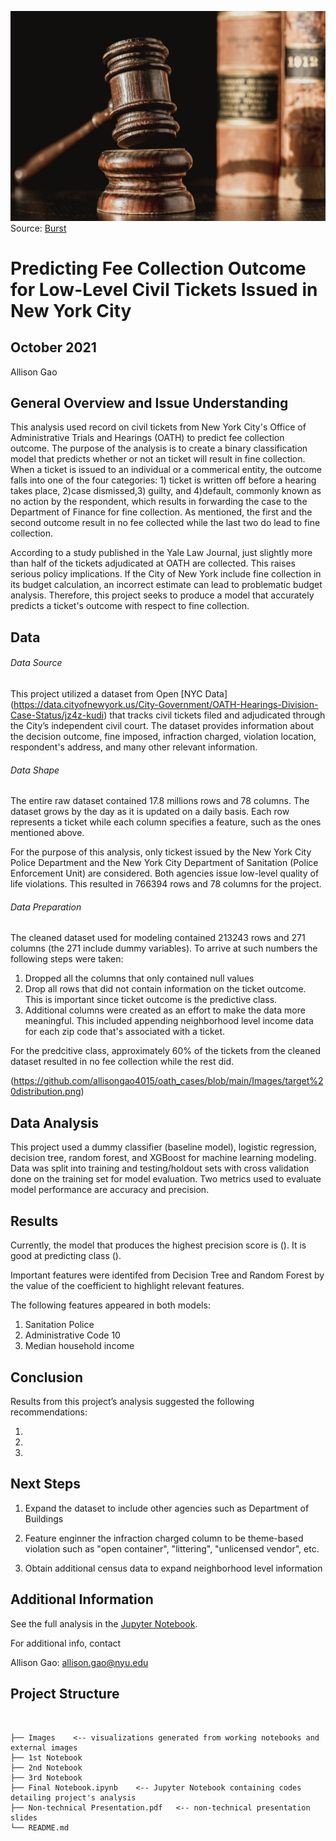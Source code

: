 ![Header Image](https://github.com/allisongao4015/oath_cases/blob/main/Images/judge-gavel-and-law-books.jpg)
Source: [Burst](https://burst.shopify.com/photos/judge-gavel-and-law-books?q=court)

# Predicting Fee Collection Outcome for Low-Level Civil Tickets Issued in New York City

## October 2021

Allison Gao

## General Overview and Issue Understanding
This analysis used record on civil tickets from New York City's Office of Administrative Trials and Hearings (OATH) to predict fee collection outcome. The purpose of the analysis is to create a binary classification model that predicts whether or not an ticket will result in fine collection. When a ticket is issued to an individual or a commerical entity, the outcome falls into one of the four categories: 1) ticket is written off before a hearing takes place, 2)case dismissed,3) guilty, and 4)default, commonly known as no action by the respondent, which results in forwarding the case to the Department of Finance for fine collection. As mentioned, the first and the second outcome result in no fee collected while the last two do lead to fine collection. 

According to a study published in the Yale Law Journal, just slightly more than half of the tickets adjudicated at OATH are collected. This raises serious policy implications. If the City of New York include fine collection in its budget calculation, an incorrect estimate can lead to problematic budget analysis. Therefore, this project seeks to produce a model that accurately predicts a ticket's outcome with respect to fine collection. 

## Data 

###### Data Source
This project utilized a dataset from Open [NYC Data] (https://data.cityofnewyork.us/City-Government/OATH-Hearings-Division-Case-Status/jz4z-kudi) that tracks civil tickets filed and adjudicated through the City’s independent civil court. The dataset provides information about the decision outcome, fine imposed, infraction charged, violation location, respondent's address, and many other relevant information. 

###### Data Shape
The entire raw dataset contained 17.8 millions rows and 78 columns. The dataset grows by the day as it is updated on a daily basis. Each row represents a ticket while each column specifies a feature, such as the ones mentioned above. 

For the purpose of this analysis, only tickest issued by the New York City Police Department and the New York City Department of Sanitation (Police Enforcement Unit) are considered. Both agencies issue low-level quality of life violations. This resulted in 766394 rows and 78 columns for the project.

###### Data Preparation
The cleaned dataset used for modeling contained 213243 rows and 271 columns (the 271 include dummy variables). To arrive at such numbers the following steps were taken:

1. Dropped all the columns that only contained null values
2. Drop all rows that did not contain information on the ticket outcome. This is important since ticket outcome is the predictive class. 
3. Additional columns were created as an effort to make the data more meaningful. This included appending neighborhood level income data for each zip code that's    associated with a ticket. 

For the predcitive class, approximately 60% of the tickets from the cleaned dataset resulted in no fee collection while the rest did. 

(https://github.com/allisongao4015/oath_cases/blob/main/Images/target%20distribution.png)


## Data Analysis 

This project used a dummy classifier (baseline model), logistic regression, decision tree, random forest, and XGBoost for machine learning modeling. Data was split into training and testing/holdout  sets with cross validation done on the training set for model evaluation. Two metrics used to evaluate model performance are accuracy and precision. 

## Results 

Currently, the model that produces the highest precision score is (). It is good at predicting class (). 

Important features were identifed from Decision Tree and Random Forest by the value of the coefficient to highlight relevant features. 

The following features appeared in both models: 

1. Sanitation Police
2. Administrative Code 10
3. Median household income 


## Conclusion

Results from this project’s analysis suggested the following recommendations:

1.  

2. 

3. 
    

## Next Steps

1. Expand the dataset to include other agencies such as Department of Buildings 

2. Feature enginner the infraction charged column to be theme-based violation such as "open container", "littering", "unlicensed vendor", etc. 

3. Obtain additional census data to expand neighborhood level information 


## Additional Information

See the full analysis in the [Jupyter Notebook](https://github.com/allisongao4015/oath_cases).

For additional info, contact

Allison Gao: allison.gao@nyu.edu

## Project Structure 

```## Project Structure


├── Images    <-- visualizations generated from working notebooks and external images
├── 1st Notebook
├── 2nd Notebook
├── 3rd Notebook
├── Final Notebook.ipynb    <-- Jupyter Notebook containing codes detailing project's analysis 
├── Non-technical Presentation.pdf   <-- non-technical presentation slides
└── README.md
